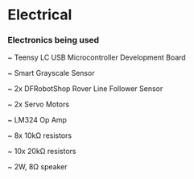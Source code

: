 # Electrical

### Electronics being used

~ Teensy LC USB Microcontroller Development Board

~ Smart Grayscale Sensor

~ 2x DFRobotShop Rover Line Follower Sensor

~ 2x Servo Motors

~ LM324 Op Amp

~ 8x 10kΩ resistors

~ 10x 20kΩ resistors

~ 2W, 8Ω speaker
